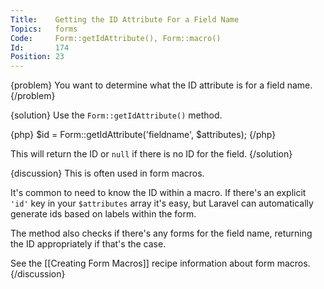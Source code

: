 ```yaml
---
Title:    Getting the ID Attribute For a Field Name
Topics:   forms
Code:     Form::getIdAttribute(), Form::macro()
Id:       174
Position: 23
---
```


{problem}
You want to determine what the ID attribute is for a field name.
{/problem}

{solution}
Use the `Form::getIdAttribute()` method.

{php}
$id = Form::getIdAttribute('fieldname', $attributes);
{/php}

This will return the ID or `null` if there is no ID for the field.
{/solution}

{discussion}
This is often used in form macros.

It's common to need to know the ID within a macro. If there's an explicit `'id'` key in your `$attributes` array it's easy, but Laravel can automatically generate ids based on labels within the form.

The method also checks if there's any forms for the field name, returning the ID appropriately if that's the case.

See the [[Creating Form Macros]] recipe information about form macros.
{/discussion}
